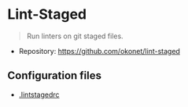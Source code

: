 # Lint-Staged

> Run linters on git staged files.

- Repository: https://github.com/okonet/lint-staged

## Configuration files

- [.lintstagedrc](../../../.lintstagedrc)
